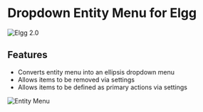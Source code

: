 Dropdown Entity Menu for Elgg
=============================
![Elgg 2.0](https://img.shields.io/badge/Elgg-2.0.x-orange.svg?style=flat-square)

## Features

* Converts entity menu into an ellipsis dropdown menu
* Allows items to be removed via settings
* Allows items to be defined as primary actions via settings

![Entity Menu](https://raw.github.com/hypeJunction/Elgg-menus_entity/master/screenshots/entity-menu.png "Entity Menu")

